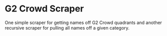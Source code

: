 # G2 Crowd Scraper

One simple scraper for getting names off G2 Crowd quadrants and another recursive scraper for pulling all names off a given category.
